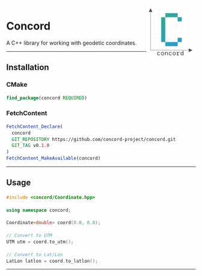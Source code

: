 
<img align="right" width="26%" src="./misc/logo.png">

Concord
===

A C++ library for working with geodetic coordinates.

---

## Installation

### CMake

```cmake
find_package(concord REQUIRED)
```

### FetchContent

```cmake
FetchContent_Declare(
  concord
  GIT_REPOSITORY https://github.com/concord-project/concord.git
  GIT_TAG v0.1.0
)
FetchContent_MakeAvailable(concord)
```

---

## Usage

```cpp
#include <concord/Coordinate.hpp>

using namespace concord;

Coordinate<double> coord(0.0, 0.0);

// Convert to UTM
UTM utm = coord.to_utm();

// Convert to Lat/Lon
LatLon latlon = coord.to_latlon();
```

---
